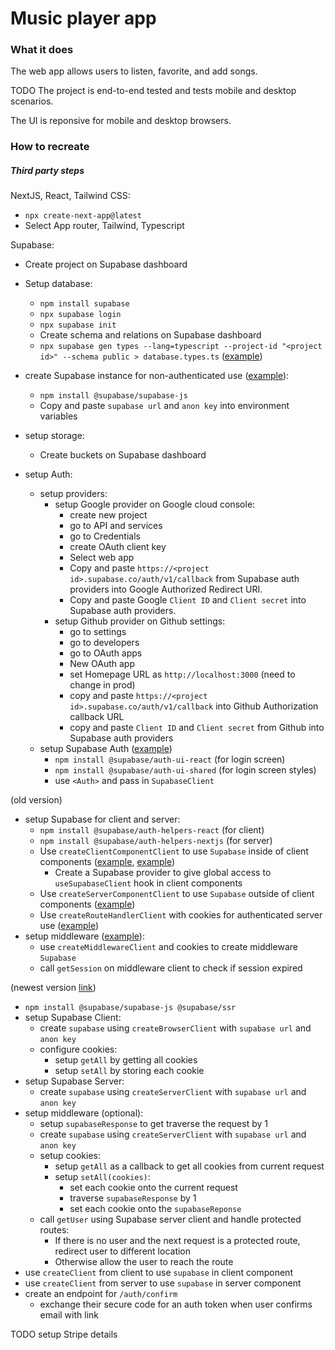 # Music player app

### What it does

The web app allows users to listen, favorite, and add songs.

TODO The project is end-to-end tested and tests mobile and desktop scenarios.

The UI is reponsive for mobile and desktop browsers.

### How to recreate

##### Third party steps

NextJS, React, Tailwind CSS:

- `npx create-next-app@latest`
- Select App router, Tailwind, Typescript

Supabase:

- Create project on Supabase dashboard
- Setup database:
  - `npm install supabase`
  - `npx supabase login`
  - `npx supabase init`
  - Create schema and relations on Supabase dashboard
  - `npx supabase gen types --lang=typescript --project-id "<project id>" --schema public > database.types.ts` ([example](./types_db.ts))

- create Supabase instance for non-authenticated use ([example](/libs/supabaseAdmin.ts)):

  - `npm install @supabase/supabase-js`
  - Copy and paste `supabase url` and `anon key` into environment variables

- setup storage:
  - Create buckets on Supabase dashboard

- setup Auth:
  - setup providers:
    - setup Google provider on Google cloud console:
      - create new project
      - go to API and services
      - go to Credentials
      - create OAuth client key
      - Select web app
      - Copy and paste `https://<project id>.supabase.co/auth/v1/callback` from Supabase auth providers into Google Authorized Redirect URI.
      - Copy and paste Google `Client ID` and `Client secret` into Supabase auth providers.
    - setup Github provider on Github settings:
      - go to settings
      - go to developers
      - go to OAuth apps
      - New OAuth app
      - set Homepage URL as `http://localhost:3000` (need to change in prod)
      - copy and paste `https://<project id>.supabase.co/auth/v1/callback` into Github Authorization callback URL
      - copy and paste `Client ID` and `Client secret` from Github into Supabase auth providers
  - setup Supabase Auth ([example](/components/modals/AuthModal.tsx))
    - `npm install @supabase/auth-ui-react` (for login screen)
    - `npm install @supabase/auth-ui-shared` (for login screen styles)
    - use `<Auth>` and pass in `SupabaseClient`
  
(old version)

- setup Supabase for client and server:
  - `npm install @supabase/auth-helpers-react` (for client)
  - `npm install @supabase/auth-helpers-nextjs` (for server)
  - Use `createClientComponentClient` to use `Supabase` inside of client components ([example](/providers/SupabaseProvider.tsx), [example](/components/LikeButton.tsx))
    - Create a Supabase provider to give global access to `useSupabaseClient` hook in client components
  - Use `createServerComponentClient` to use `Supabase` outside of client components ([example](/actions/getActiveProductsWithPrices.ts))
  - Use `createRouteHandlerClient` with cookies for authenticated server use ([example](/app/api/checkout/route.ts))
- setup middleware ([example](/middeware.ts)):
  - use `createMiddlewareClient` and cookies to create middleware `Supabase`
  - call `getSession` on middleware client to check if session expired

(newest version [link](https://supabase.com/docs/guides/auth/server-side/nextjs))

- `npm install @supabase/supabase-js @supabase/ssr`
- setup Supabase Client:
  - create `supabase` using `createBrowserClient` with `supabase url` and `anon key`
  - configure cookies:
    - setup `getAll` by getting all cookies
    - setup `setAll` by storing each cookie
- setup Supabase Server:
  - create `supabase` using `createServerClient` with `supabase url` and `anon key`
- setup middleware (optional):
  - setup `supabaseResponse` to get traverse the request by 1
  - create `supabase` using `createServerClient` with `supabase url` and `anon key` 
  - setup cookies:
    - setup `getAll` as a callback to get all cookies from current request
    - setup `setAll(cookies)`:
      - set each cookie onto the current request
      - traverse `supabaseResponse` by 1
      - set each cookie onto the `supabaseReponse`
  - call `getUser` using Supabase server client and handle protected routes:
    - If there is no user and the next request is a protected route, redirect user to different location
    - Otherwise allow the user to reach the route
- use `createClient` from client to use `supabase` in client component
- use `createClient` from server to use `supabase` in server component
- create an endpoint for `/auth/confirm`
  - exchange their secure code for an auth token when user confirms email with link

TODO setup Stripe details